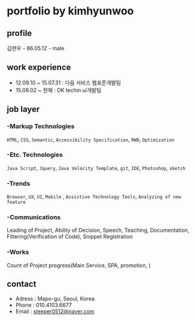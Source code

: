 # portfolio by kimhyunwoo


## profile
  김현우 - 86.05.12 - male
  
## work experience 
 + 12.09.10 ~ 15.07.31 : 다음 서비스 웹표준개발팀
 + 15.08.02 ~ 현재 : DK techin ui개발팀 
 
## job layer
### -Markup Technologies
`HTML`, `CSS`, `Semantic`, `Accessibility Specification`, `RWD`, `Optimization`

### -Etc. Technologies
`Java Script`, `Jquery`, `Java Velocity Template`, `git`, `IDE`, `Photoshop`, `sketch`

### -Trends
`Browser`, `UX`, `UI`, `Mobile` , `Assistive Technology Tools`, `Analyzing of new feature`

### -Communications
Leading of Project, Ability of Decision, Speech, Teaching, Documentation, Filtering(Verification of Code), Snippet Registration

### -Works
Count of Project progress(Main Service, SPA, promotion, )

## contact
  + Adress : Mapo-gu, Seoul, Korea
  + Phone : 010.4103.6677
  + Email : sleeper0512@naver.com
